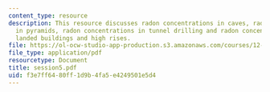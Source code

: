 ```yaml
---
content_type: resource
description: This resource discusses radon concentrations in caves, radon concentrations
  in pyramids, radon concentrations in tunnel drilling and radon concentrations in
  landed buildings and high rises.
file: https://ol-ocw-studio-app-production.s3.amazonaws.com/courses/12-091-radon-research-in-multidisciplines-a-review-january-iap-2007/f3e7ff6480ff1d9b4fa5e4249501e5d4_session5.pdf
file_type: application/pdf
resourcetype: Document
title: session5.pdf
uid: f3e7ff64-80ff-1d9b-4fa5-e4249501e5d4
---
```

